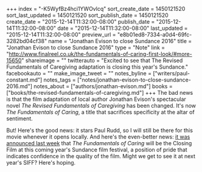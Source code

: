+++
index = "-K5WyfBz4hci1YWOvlcq"
sort_create_date = 1450121520
sort_last_updated = 1450121520
sort_publish_date = 1450121520
create_date = "2015-12-14T11:32:00-08:00"
publish_date = "2015-12-14T11:32:00-08:00"
date = "2015-12-14T11:32:00-08:00"
last_updated = "2015-12-14T11:32:00-08:00"
preview_url = "e8b01ed8-7334-a0d4-69fc-3282bd04cf38"
name = "Jonathan Evison to close Sundance 2016"
title = "Jonathan Evison to close Sundance 2016"
type = "Note"
link = "http://www.finalreel.co.uk/the-fundamentals-of-caring-first-look/#more-15650"
shareimage = ""
twitterauto = "Excited to see that The Revised Fundamentals of Caregiving adaptation is closing this year's Sundance."
facebookauto = ""
make_image_tweet = ""
notes_byline = ["writers/paul-constant.md"]
notes_tags = ["notes/jonathan-evison-to-close-sundance-2016.md"]
notes_about = ["authors/jonathan-evison.md"]
books = ["books/the-revised-fundamentals-of-caregiving.md"]
+++
The bad news is that the film adaptation of local author Jonathan Evison's spectacular novel *The Revised Fundamentals of Caregiving* has been changed. It's now *The Fundamentals of Caring*, a title that sacrifices specificity at the altar of sentiment.

But! Here's the good news: it stars Paul Rudd, so I will still be there for this movie whenever it opens locally. And here's the even-better news: [it was announced last week](http://www.finalreel.co.uk/the-fundamentals-of-caring-first-look/#more-15650) that *The Fundamentals of Caring* will be the Closing Film at this coming year's Sundance film festival, a position of pride that indicates confidence in the quality of the film. Might we get to see it at next year's SIFF? Here's hoping.